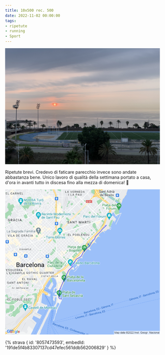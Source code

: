 ```yaml
---
title: 10x500 rec. 500
date: 2022-11-02 00:00:00
tags:
- ripetute
- running
- Sport
---
```


![](images/IMG_0600.jpg)

Ripetute brevi. Credevo di faticare parecchio invece sono andate abbastanza bene. Unico lavoro di qualità della settimana portato a casa, d'ora in avanti tutto in discesa fino alla mezza di domenica! 🤩

![](images/20221102-activity-map.png)

{% strava { id: '8057473593', embedId: '191de5f4b83307137cd47efec561ddb562006829' } %}
